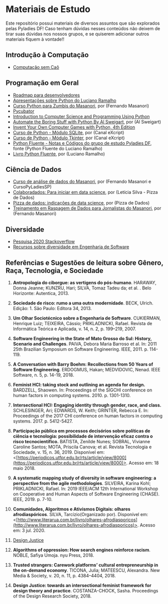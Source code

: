 # Materiais de Estudo

Este repositório possui materiais de diversos assuntos que são explorados pelas Pyladies DF! Caso tenham dúvidas nesses conteúdos não deixem de tirar suas dúvidas nos nossos grupos, e se quiserem adicionar outros materiais fiquem à vontade!!


## Introdução à Computação
* [Computação sem Caô](https://www.computacaosemcao.com.br/) 

## Programação em Geral

* [Roadmap para desenvolvedores](https://roadmap.sh/)
* [Apresentações sobre Python do Luciano Ramalho](https://speakerdeck.com/ramalho/)
* [Curso Python para Zumbis do Masanori](https://www.pycursos.com/python-para-zumbis/), por (Fernando Masanori)
* [Pycubator](https://github.com/grupydf/pycubator)
* [Introduction to Computer Science and Programming Using Python](https://courses.edx.org/courses/MITx/6.00.1x_5/1T2015/course)
* [Automate the Boring Stuff with Python By Al Sweigart](https://automatetheboringstuff.com/), por (Al Sweigart)
* [Invent Your Own Computer Games with Python, 4th Edition](http://inventwithpython.com/invent4thed/)
* [Curso de Python - Módulo SQLite](https://www.youtube.com/watch?v=c43-mTD-8XM&list=PLesCEcYj003QiX5JaM24ytHrHiOJknwog), por (Canal eXcript)
* [Curso de Python - Módulo Tkinter](https://www.youtube.com/watch?v=kSQDp20eeqE&list=PLesCEcYj003ShHnUT83gQEH6KtG8uysUE), por (Canal eXcript)
* [Python Fluente - Notas e Códigos do grupo de estudo Pyladies DF](https://github.com/pyladiesdf/python-fluent), fonte (Python Fluente do Luciano Ramalho)
* [Livro Python Fluente](https://novatec.com.br/livros/pythonfluente/), por (Luciano Ramalho)


## Ciência de Dados

* [Curso de análise de dados do Masanori](https://github.com/fmasanori/CursoPyLadiesSP), por (Fernando Masanori e CursoPyLadiesSP)
* [Colaboradados: Para iniciar em data science](http://colaboradados.com.br/blogposts/para-iniciar-em-data-science.html), por (Letícia Silva - Pizza de Dados)  
* [Pizza de dados: indicações de data science](https://github.com/PizzaDeDados/datascience-pizza), por (Pizza de Dados)
* [Treinamento em Raspagem de Dados para Jornalistas do Masanori](https://github.com/fmasanori/treinamento), por (Fernando Masanori)

## Diversidade

* [Pesquisa 2020 Stackoverflow](https://insights.stackoverflow.com/survey/2020/#demographics)
* [Recursos sobre diversidade em Engenharia de Software](https://github.com/folkswhocode/awesome-diversity)


## Referências e Sugestões de leitura sobre Gênero, Raça, Tecnologia, e Sociedade


1. **Antropologia do ciborgue: as vertigens do pós-humano**. HARAWAY, Donna Jeanne; KUNZRU, Hari; SILVA, Tomaz Tadeu da; et al. . Belo Horizonte: Autentica, 2013.
    
2.  **Sociedade de risco: rumo a uma outra modernidade**.  BECK, Ulrich. Edição: 1. São Paulo: Editora 34, 2013.
    
3.  **Um Olhar Sociotécnico sobre a Engenharia de Software**. CUKIERMAN, Henrique Luiz; TEIXEIRA, Cássio; PRIKLADNICKI, Rafael.  Revista de Informática Teórica e Aplicada, v. 14, n. 2, p. 199–219, 2007.
    
4.   **Software Engineering in the State of Mato Grosso do Sul: History, Scenario and Challenges**. PAIVA, Debora Maria Barroso et al. In: 2011 25th Brazilian Symposium on Software Engineering. IEEE, 2011. p. 114-119.
    
5.  **A Conversation with Barry Boehm: Recollections from 50 Years of Software Engineering**. ERDOGMUS, Hakan; MEDVIDOVIC, Nenad. IEEE Software, n. 5, p. 14-19, 2018.
    
6.  **Feminist HCI: taking stock and outlining an agenda for design.**  BARDZELL, Shaowen. In: Proceedings of the SIGCHI conference on human factors in computing systems. 2010. p. 1301-1310.
    
7.  **Intersectional HCI: Engaging identity through gender, race, and class.** SCHLESINGER, Ari; EDWARDS, W. Keith; GRINTER, Rebecca E.  In: Proceedings of the 2017 CHI conference on human factors in computing systems. 2017. p. 5412-5427.
    
8.  **Participação pública em processos decisórios sobre políticas de ciência e tecnologia: possibilidade de intervenção eficaz contra o risco tecnocientífico.**  BATISTA, Zenilde Nunes; SOBRAL, Vivianne Caroline Santos; MOTA, Priscila Canova; et al. Revista Tecnologia e Sociedade, v. 15, n. 36, 2019. Disponível em: <[https://periodicos.utfpr.edu.br/rts/article/view/8000](https://periodicos.utfpr.edu.br/rts/article/view/8000)>. Acesso em: 18 maio 2018.
    
9.  **A systematic mapping study of diversity in software engineering: a perspective from the agile methodologies**. SILVEIRA, Karina Kohl; PRIKLADNICKI, Rafael. In: 2019 IEEE/ACM 12th International Workshop on Cooperative and Human Aspects of Software Engineering (CHASE). IEEE, 2019. p. 7-10.
    
10.  **Comunidades, Algoritmos e Ativismos Digitais: olhares afrodiaspóricos**. SILVA, Tarcízio(Organizado por).  Disponível em: <[http://www.literarua.com.br/livro/olhares-afrodiasporicos](http://www.literarua.com.br/livro/olhares-afrodiasporicos)>. Acesso em: 3 jul. 2020.

    
11.  [Design Justice](https://design-justice.pubpub.org/)
    
12.  **Algorithms of oppression: How search engines reinforce racism**. NOBLE, Safiya Umoja. nyu Press, 2018.
    
13.  **Trusted strangers: Carework platforms’ cultural entrepreneurship in the on-demand economy**. TICONA, Julia; MATEESCU, Alexandra.  New Media & Society, v. 20, n. 11, p. 4384–4404, 2018.
    
14.  **Design Justice: towards an intersectional feminist framework for design theory and practice**. COSTANZA-CHOCK, Sasha.  Proceedings of the Design Research Society, 2018.
